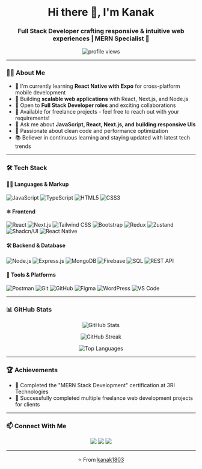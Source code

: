 <h1 align="center">Hi there 👋, I'm Kanak</h1>
<h3 align="center">Full Stack Developer crafting responsive & intuitive web experiences | MERN Specialist 🚀</h3>

<p align="center">
  <img src="https://komarev.com/ghpvc/?username=kanak1803&label=Profile%20Views&color=brightgreen&style=for-the-badge" alt="profile views" />
</p>

---

### 👨‍💻 About Me

- 🔭 I'm currently learning **React Native with Expo** for cross-platform mobile development
- 🌱 Building **scalable web applications** with React, Next.js, and Node.js
- 💼 Open to **Full Stack Developer roles** and exciting collaborations
- 🤝 Available for freelance projects - feel free to reach out with your requirements!
- 💬 Ask me about **JavaScript, React, Next.js, and building responsive UIs**
- 🚀 Passionate about clean code and performance optimization
- 📚 Believer in continuous learning and staying updated with latest tech trends

---

<!-- ### 🚀 Featured Projects

<details>
<summary><b>🛒 E-Commerce Platform</b></summary>
<br>
A full-featured online store with product catalog, user authentication, shopping cart, and payment integration.
<br><br>
<b>Tech Stack:</b> React, Node.js, Express, MongoDB, Stripe API
<br>
<b>Live Demo:</b> <a href="https://your-project-url.com">View Demo</a> | <a href="https://github.com/kanak1803/project-name">View Code</a>
</details>

<details>
<summary><b>📱 Social Media Dashboard</b></summary>
<br>
A responsive dashboard that aggregates and visualizes social media metrics using modern UI components.
<br><br>
<b>Tech Stack:</b> Next.js, TypeScript, Tailwind CSS, Shadcn/UI, Zustand
<br>
<b>Live Demo:</b> <a href="https://your-project-url.com">View Demo</a> | <a href="https://github.com/kanak1803/project-name">View Code</a>
</details>

<details>
<summary><b>🌐 Personal Portfolio Website</b></summary>
<br>
A modern, responsive portfolio showcasing my projects and skills with dark/light mode toggle.
<br><br>
<b>Tech Stack:</b> React, Tailwind CSS, Framer Motion
<br>
<b>Live Demo:</b> <a href="https://your-project-url.com">View Demo</a> | <a href="https://github.com/kanak1803/project-name">View Code</a>
</details> -->

### 🛠️ Tech Stack

#### 👨‍💻 Languages & Markup

![JavaScript](https://img.shields.io/badge/JavaScript-000?style=for-the-badge&logo=javascript&logoColor=F7DF1E)
![TypeScript](https://img.shields.io/badge/TypeScript-000?style=for-the-badge&logo=typescript&logoColor=3178C6)
![HTML5](https://img.shields.io/badge/HTML5-000?style=for-the-badge&logo=html5&logoColor=E34F26)
![CSS3](https://img.shields.io/badge/CSS3-000?style=for-the-badge&logo=css3&logoColor=1572B6)

#### ⚛️ Frontend

![React](https://img.shields.io/badge/React-000?style=for-the-badge&logo=react&logoColor=61DAFB)
![Next.js](https://img.shields.io/badge/Next.js-000?style=for-the-badge&logo=nextdotjs&logoColor=white)
![Tailwind CSS](https://img.shields.io/badge/TailwindCSS-000?style=for-the-badge&logo=tailwind-css&logoColor=38BDF8)
![Bootstrap](https://img.shields.io/badge/Bootstrap-000?style=for-the-badge&logo=bootstrap&logoColor=7952B3)
![Redux](https://img.shields.io/badge/Redux-000?style=for-the-badge&logo=redux&logoColor=764ABC)
![Zustand](https://img.shields.io/badge/Zustand-000?style=for-the-badge&logo=zustand&logoColor=white)
![Shadcn/UI](https://img.shields.io/badge/Shadcn/UI-000?style=for-the-badge&logo=tailwind-css&logoColor=white)
![React Native](https://img.shields.io/badge/React_Native-000?style=for-the-badge&logo=react&logoColor=61DAFB)

#### 🛠️ Backend & Database

![Node.js](https://img.shields.io/badge/Node.js-000?style=for-the-badge&logo=node.js&logoColor=339933)
![Express.js](https://img.shields.io/badge/Express.js-000?style=for-the-badge&logo=express&logoColor=white)
![MongoDB](https://img.shields.io/badge/MongoDB-000?style=for-the-badge&logo=mongodb&logoColor=47A248)
![Firebase](https://img.shields.io/badge/Firebase-000?style=for-the-badge&logo=firebase&logoColor=FFCA28)
![SQL](https://img.shields.io/badge/SQL-000?style=for-the-badge&logo=postgresql&logoColor=336791)
![REST API](https://img.shields.io/badge/REST%20API-000?style=for-the-badge&logo=fastapi&logoColor=white)

#### 🧰 Tools & Platforms

![Postman](https://img.shields.io/badge/Postman-000?style=for-the-badge&logo=postman&logoColor=FF6C37)
![Git](https://img.shields.io/badge/Git-000?style=for-the-badge&logo=git&logoColor=F05032)
![GitHub](https://img.shields.io/badge/GitHub-000?style=for-the-badge&logo=github&logoColor=white)
![Figma](https://img.shields.io/badge/Figma-000?style=for-the-badge&logo=figma&logoColor=F24E1E)
![WordPress](https://img.shields.io/badge/WordPress-000?style=for-the-badge&logo=wordpress&logoColor=21759B)
![VS Code](https://img.shields.io/badge/VS_Code-000?style=for-the-badge&logo=visual-studio-code&logoColor=007ACC)

---

### 📊 GitHub Stats

<p align="center">
  <img src="https://github-readme-stats.vercel.app/api?username=kanak1803&show_icons=true&theme=radical" alt="GitHub Stats" />
</p>
<p align="center">
  <img src="https://github-readme-streak-stats.herokuapp.com/?user=kanak1803&theme=radical" alt="GitHub Streak" />
</p>
<p align="center">
  <img src="https://github-readme-stats.vercel.app/api/top-langs/?username=kanak1803&layout=compact&theme=radical" alt="Top Languages" />
</p>

---

### 🏆 Achievements

- 🥇 Completed the "MERN Stack Development" certification at 3RI Technologies
- 💼 Successfully completed multiple freelance web development projects for clients

---

### 📫 Connect With Me

<p align="center">
  <a href="mailto:kanak1803@gmail.com"><img src="https://img.shields.io/badge/Email-kanak1803%40gmail.com-D14836?style=for-the-badge&logo=gmail&logoColor=white"/></a>
  <a href="https://www.linkedin.com/in/kanak-ramapure/"><img src="https://img.shields.io/badge/LinkedIn-Connect-0077B5?style=for-the-badge&logo=linkedin&logoColor=white"/></a>
  <a href="https://kanak1803-portfolio.netlify.app/"><img src="https://img.shields.io/badge/Portfolio-Visit-000000?style=for-the-badge&logo=safari&logoColor=white"/></a>
</p>

---

<p align="center">⭐️ From <a href="https://github.com/kanak1803">kanak1803</a></p>


